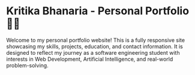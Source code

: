 # Kritika Bhanaria - Personal Portfolio 👩‍💻

Welcome to my personal portfolio website! This is a fully responsive site showcasing my skills, projects, education, and contact information. 
It is designed to reflect my journey as a software engineering student with interests in Web Development, Artificial Intelligence, and real-world problem-solving.
